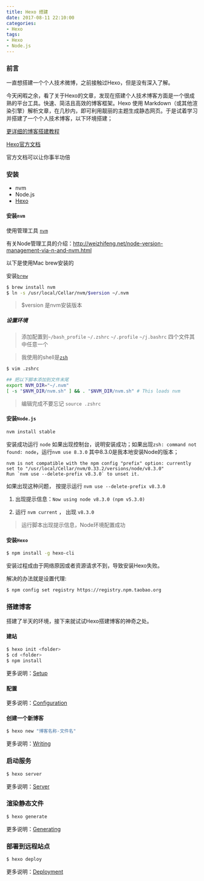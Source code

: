 ```yaml
---
title: Hexo 搭建
date: 2017-08-11 22:10:00
categories:
- Hexo
tags: 
- Hexo
- Node.js
---
```


### 前言

一直想搭建一个个人技术微博，之前接触过Hexo，但是没有深入了解。

今天闲暇之余，看了关于Hexo的文章，发现在搭建个人技术博客方面是一个很成熟的平台工具。快速、简洁且高效的博客框架。Hexo 使用 Markdown（或其他渲染引擎）解析文章，在几秒内，即可利用靓丽的主题生成静态网页。于是试着学习并搭建了一个个人技术博客，以下环境搭建；

[更详细的博客搭建教程](http://www.cnblogs.com/liuxianan/p/build-blog-website-by-hexo-github.html)

[Hexo官方文档](https://hexo.io/zh-cn/docs/index.html)

官方文档可以让你事半功倍

<!-- more -->

### 安装
- nvm
- Node.js
- [Hexo](https://hexo.io)

#### 安装`nvm`

使用管理工具 [`nvm`](https://github.com/creationix/nvm)

有关Node管理工具的介绍：http://weizhifeng.net/node-version-management-via-n-and-nvm.html

以下是使用Mac brew安装的

安装[`brew`](https://brew.sh)

```bash
$ brew install nvm
$ ln -s /usr/local/Cellar/nvm/$version ~/.nvm
```

> $version 是nvm安装版本

##### 设置环境

>添加配置到`~/bash_profile` `~/.zshrc` `~/.profile` `~/j.bashrc` 四个文件其中任意一个

> 我使用的shell是[`zsh`](http://ohmyz.sh)

```bash
$ vim .zshrc

## 把以下脚本添加到文件末尾
export NVM_DIR="~/.nvm"
[ -s "$NVM_DIR/nvm.sh" ] && . "$NVM_DIR/nvm.sh" # This loads nvm
```

> 编辑完成不要忘记 `source .zshrc`

#### 安装`Node.js`

```bash
nvm install stable
```

安装成功运行 `node` 如果出现控制台，说明安装成功；如果出现`zsh: command not found: node`，运行`nvm use 8.3.0` 其中8.3.0是我本地安装Node的版本；

```
nvm is not compatible with the npm config "prefix" option: currently set to "/usr/local/Cellar/nvm/0.33.2/versions/node/v8.3.0"
Run `nvm use --delete-prefix v8.3.0` to unset it.
```
如果出现这种问题， 按提示运行 `nvm use --delete-prefix v8.3.0`

1. 出现提示信息：`Now using node v8.3.0 (npm v5.3.0)` 

2. 运行 `nvm current` ， 出现 `v8.3.0` 

> 运行脚本出现提示信息，Node环境配置成功


#### 安装`Hexo`

``` bash
$ npm install -g hexo-cli
```

安装过程成由于网络原因或者资源请求不到，导致安装Hexo失败。

解决的办法就是设置代理: 
```bash
$ npm config set registry https://registry.npm.taobao.org
```


### 搭建博客

搭建了半天的环境，接下来就试试Hexo搭建博客的神奇之处。

#### 建站

```bash
$ hexo init <folder>
$ cd <folder>
$ npm install
```

更多说明：[Setup](https://hexo.io/zh-cn/docs/setup.html)

#### 配置

更多说明：[Configuration](https://hexo.io/zh-cn/docs/configuration.html)

#### 创建一个新博客

``` bash
$ hexo new "博客名称-文件名"
```

更多说明：[Writing](https://hexo.io/zh-cn/docs/writing.html)

### 启动服务

``` bash
$ hexo server
```

更多说明：[Server](https://hexo.io/zh-cn/docs/server.html)

### 渲染静态文件

``` bash
$ hexo generate
```

更多说明：[Generating](https://hexo.io/zh-cn/docs/generating.html)

### 部署到远程站点

``` bash
$ hexo deploy
```

更多说明：[Deployment](https://hexo.io/zh-cn/docs/deployment.html)
